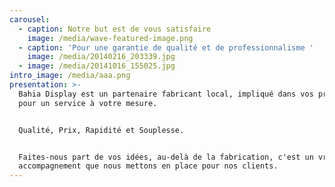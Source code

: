 ```yaml
---
carousel:
  - caption: Notre but est de vous satisfaire
    image: /media/wave-featured-image.png
  - caption: 'Pour une garantie de qualité et de professionnalisme '
    image: /media/20140216_203339.jpg
  - image: /media/20141016_155025.jpg
intro_image: /media/aaa.png
presentation: >-
  Bahia Display est un partenaire fabricant local, impliqué dans vos projets
  pour un service à votre mesure. 


  Qualité, Prix, Rapidité et Souplesse. 


  Faites-nous part de vos idées, au-delà de la fabrication, c'est un vrai
  accompagnement que nous mettons en place pour nos clients.
---
```


